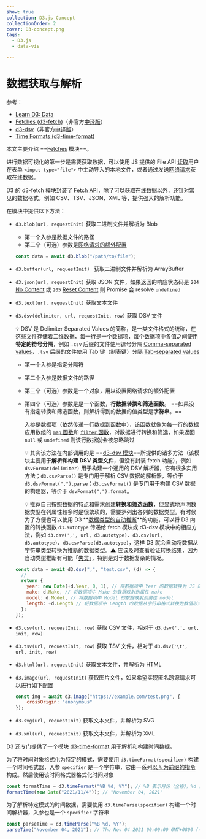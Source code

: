 ```yaml
---
show: true
collection: D3.js Concept
collectionOrder: 2
cover: D3-concept.png
tags:
  - D3.js
  - data-vis

---
```


# 数据获取与解析

参考：

* [Learn D3: Data](https://observablehq.com/@d3/learn-d3-data?collection=@d3/learn-d3)
* [Fetches (d3-fetch)](https://github.com/d3/d3/blob/main/API.md#fetches-d3-fetch)（非官方[中译版](https://github.com/xswei/d3-fetch)）
* [d3-dsv](https://github.com/d3/d3-dsv)（非官方[中译版](https://github.com/xswei/d3-dsv)）
* [Time Formats (d3-time-format)](https://github.com/d3/d3/blob/main/API.md#time-formats-d3-time-format)



本文主要介绍 ==[Fetches](https://github.com/d3/d3/blob/main/API.md#fetches-d3-fetch) 模块==。

进行数据可视化的第一步是需要获取数据，可以使用 JS 提供的 File API [读取](https://developer.mozilla.org/en-US/docs/Web/API/FileReader)用户在表单 `<input type="file">` 中主动导入的本地文件，或者通过发送[网络请求](https://developer.mozilla.org/en-US/docs/Web/HTTP)获取在线数据。

D3 的 d3-fetch 模块封装了 [Fetch API](https://developer.mozilla.org/en-US/docs/Web/API/Fetch_API)，除了可以获取在线数据以外，还针对常见的数据格式，例如 CSV、TSV、JSON、XML 等，提供强大的解析功能。

在模块中提供以下方法：

* `d3.blob(url, requestInit)` 获取二进制文件并解析为 Blob

  * 第一个入参是数据文件的路径
  * 第二个（可选）参数是[网络请求的额外配置](https://developer.mozilla.org/en-US/docs/Web/API/Request/Request)

  ```js
  const data = await d3.blob("/path/to/file");
  ```

* `d3.buffer(url, requestInit) ` 获取二进制文件并解析为 ArrayBuffer

* `d3.json(url, requestInit)` 获取 JSON 文件，如果返回的响应状态码是 `204` [No Content](https://developer.mozilla.org/docs/Web/HTTP/Status/204) 或 `205` [Reset Content](https://developer.mozilla.org/docs/Web/HTTP/Status/205) 则 Promise 会 resolve `undefined`

* `d3.text(url, requestInit)` 获取文本文件

* `d3.dsv(delimiter, url, requestInit, row)` 获取 DSV 文件

  :bulb: DSV 是 Delimiter Separated Values 的简称，是一类文件格式的统称，在这些文件存储着二维数据，每一行是一个数据项，每个数据项中各值之间使用**特定的符号分隔**，例如 `.csv` 后缀的文件使用逗号分隔 [Comma-separated values](https://en.wikipedia.org/wiki/Comma-separated_values)，`.tsv` 后缀的文件使用 Tab 键（制表键）分隔 [Tab-separated values](https://en.wikipedia.org/wiki/Tab-separated_values)

  * 第一个入参是指定分隔符

  * 第二个入参是数据文件的路径

  * 第三个（可选）参数是一个对象，用以设置网络请求的额外配置

  * 第四个（可选）参数是是一个函数，**行数据转换和筛选函数**。 ==如果没有指定转换和筛选函数，则解析得到的数据的值类型是**字符串**。==

    入参是数据项（依然传递一行数据到函数中），该函数就像为每一行的数据应用数组的 [`map` 函数](https://developer.mozilla.org/en-US/docs/Web/JavaScript/Reference/Global_Objects/Array/map)和 [`filter` 函数](https://developer.mozilla.org/en-US/docs/Web/JavaScript/Reference/Global_Objects/Array/filter)，对数据进行转换和筛选，如果返回 `null` 或 `undefined` 则该行数据就会被忽略跳过

    :bulb: 其实该方法在内部调用的是 ==[d3-dsv 模块](https://github.com/d3/d3-dsv)==所提供的诸多方法（该模块主要用于**解析和构建 DSV 类型文件**，但没有封装 fetch 功能），例如 `dsvFormat(delimiter)` 用于构建一个通用的 DSV 解析器，它有很多实用方法；`d3.csvParse()` 是专门用于解析 CSV 数据的解析器，等价于 `d3.dsvFormat(",").parse`；`d3.csvFormat()` 是专门用于构建 CSV 数据的构建器，等价于 `dsvFormat(",").format`。

    :bulb: 推荐自己按照数据的特点和需求创建**转换和筛选函数**，但显式地声明数据类型在列属性较多时是很繁琐的，需要罗列出各列的数据类型。有时候为了方便也可以使用 D3 **[数据类型的自动推断](https://github.com/d3/d3-dsv#autoType)**的功能，可以将 D3 内置的转换函数 `d3.autotype` 传递给 fetch 模块或 d3-dsv 模块中的相应方法，例如  `d3.dsv(',', url, d3.autotype)`、`d3.csv(url, d3.autotype)`、`d3.csvParse(d3.autotype)`，这样 D3 就会自动将数据从字符串类型转换为推断的数据类型。:warning: 应该及时查看验证转换结果，因为自动类型推断有可能「[失灵](https://observablehq.com/@d3/d3-autotype)」，特别是对于数据复杂的情况。

  ```js
  const data = await d3.dsv(",", "test.csv", (d) => {
    // 
    return {
      year: new Date(+d.Year, 0, 1), // 将数据项中 Year 的数据转换为 JS 的 Date 对象格式
      make: d.Make, // 将数据项中 Make 的数据映射到属性 make
      model: d.Model, // 将数据项中 Model 的数据映射到属性 model
      length: +d.Length // 将数据项中 Length 的数据从字符串格式转换为数值形式
    };
  });
  ```


* `d3.csv(url, requestInit, row)` 获取 CSV 文件，相对于 `d3.dsv(',', url, init, row)`

* `d3.tsv(url, requestInit, row)` 获取 TSV 文件，相对于 `d3.dsv('\t', url, init, row)`

* `d3.html(url, requestInit)` 获取文本文件，并解析为 HTML

* `d3.image(url, requestInit)` 获取图片文件，如果希望实现匿名跨源请求可以进行如下配置

  ```js
  const img = await d3.image("https://example.com/test.png", {
      crossOrigin: "anonymous"
  });
  ```

* `d3.svg(url, requestInit)` 获取文本文件，并解析为 SVG

* `d3.xml(url, requestInit)` 获取文本文件，并解析为 XML

  

D3 还专门提供了一个模块 [d3-time-format](https://github.com/d3/d3-time-format) 用于解析和构建时间数据。

为了将时间对象格式化为特定的模式，需要使用 `d3.timeFormat(specifier)` 构建一个时间格式器，入参 `specifier` 是一个字符串，它由一系列[以 `%` 为前缀的指令](https://github.com/d3/d3-time-format#locale_format)构成。然后使用该时间格式器格式化时间对象

```js
const formatTime = d3.timeFormat("%B %d, %Y"); // %B 表示月份（全称），%d 是以数值表示的日，%Y 表示年
formatTime(new Date("2021/11/4")); // "November 04, 2021"
```

为了解析特定模式的时间数据，需要使用 `d3.timeParse(specifier)` 构建一个时间解析器，入参也是一个 `specifier` 字符串

```js
const parseTime = d3.timeParse("%B %d, %Y");
parseTime("November 04, 2021"); // Thu Nov 04 2021 00:00:00 GMT+0800 (中国标准时间)
```

